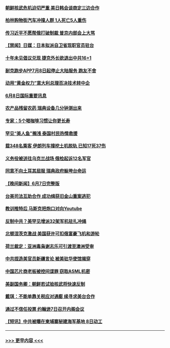 #### [朝鲜核武危机迫切严重 美日韩会谈商定三边合作](../pages/prog202/a103450474.md?t=06090251) 
#### [柏林购物街汽车冲撞人群 1人死亡5人重伤](../pages/prog202/a103450465.md?t=06090251) 
#### [传习近平不愿帮俄打破制裁 普京内部会上大骂](../pages/prog202/a103450419.md?t=06090251) 
#### [【禁闻】日媒：日本拟派自卫省现职官员驻台](../pages/prog202/a103450378.md?t=06090251) 
#### [十年未见倡议兑现 捷克外长欲退出中共16+1](../pages/prog202/a103450272.md?t=06090251) 
#### [耐克跑步APP7月8日起停止大陆服务 跑友不舍](../pages/prog202/a103449957.md?t=06090251) 
#### [动用“黄金权力”意大利总理否决技术转中企](../pages/prog202/a103450256.md?t=06090251) 
#### [6月8日国际重要讯息](../pages/prog202/a103450135.md?t=06090251) 
#### [农产品残留农药 瑞典设备几分钟测出来](../pages/prog202/a103450171.md?t=06090251) 
#### [专家：5个喝咖啡习惯让你更长寿](../pages/prog202/a103450156.md?t=06090251) 
#### [罕见“美人鱼”搁浅 泰国村民热情救援](../pages/prog202/a103450160.md?t=06090251) 
#### [载348名乘客 伊朗列车撞挖土机脱轨 已知17死37伤](../pages/prog202/a103450066.md?t=06090251) 
#### [义务役被送往乌克兰战场 俄检起诉12名军官](../pages/prog202/a103450012.md?t=06090251) 
#### [同意不向土耳其屈服 瑞典政府躲垮台命运](../pages/prog202/a103450004.md?t=06090251) 
#### [【晚间新闻】6月7日完整版](../pages/prog202/a103449818.md?t=06090251) 
#### [台美司法互助合作 成功缉获旧金山重案逃犯](../pages/prog202/a103449867.md?t=06090251) 
#### [教训推特后 马斯克把炮口对向Youtube](../pages/prog202/a103449732.md?t=06090251) 
#### [反制中共？美罕见增派32架军机驻扎冲绳](../pages/prog202/a103449683.md?t=06090251) 
#### [北顿涅茨克激战 美国获许可扣俄富豪飞机和游轮](../pages/prog202/a103449496.md?t=06090251) 
#### [荷兰裁定：亚洲毒枭谢志乐可引渡至澳洲受审](../pages/prog202/a103449562.md?t=06090251) 
#### [中共捏造美官员新疆言论 被美驻华使馆揭穿](../pages/prog202/a103449536.md?t=06090251) 
#### [中国芯片商老板被控间谍罪 窃取ASML机密](../pages/prog202/a103449432.md?t=06090251) 
#### [美副国务卿：朝鲜若试验核武将快速反制](../pages/prog202/a103449485.md?t=06090251) 
#### [戴琪：不能单靠关税应对通膨 续寻求美台合作](../pages/prog202/a103449495.md?t=06090251) 
#### [通过不信任投票 约翰逊7日召开内阁会议](../pages/prog202/a103449493.md?t=06090251) 
#### [【短讯】中共被曝在柬埔寨秘建海军基地 8日动工](../pages/prog202/a103449481.md?t=06090251) 

----
#### [ >>> 更早内容 <<< ](../indexes/prog202-earlier.md)
